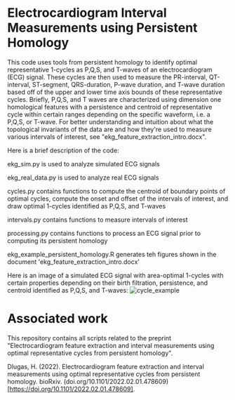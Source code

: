# Electrocardiogram Interval Measurements using Persistent Homology
This code uses tools from persistent homology to identify optimal representative 1-cycles as P,Q,S, and T-waves of an electrocardiogram (ECG) signal. These cycles are then used to measure the PR-interval, QT-interval, ST-segment, QRS-duration, P-wave duration, and T-wave duration based off of the upper and lower time axis bounds of these representative cycles. Briefly, P,Q,S, and T waves are characterized using dimension one homological features with a persistence and centroid of representative cycle within certain ranges depending on the specific waveform, i.e. a P,Q,S, or T-wave. For better understanding and intuition about what the topological invariants of the data are and how they're used to measure various intervals of interest, see "ekg_feature_extraction_intro.docx".

Here is a brief description of the code:

ekg_sim.py is used to analyze simulated ECG signals

ekg_real_data.py is used to analyze real ECG signals

cycles.py contains functions to compute the centroid of boundary points of optimal cycles, compute the onset and offset of the intervals of interest, and draw optimal 1-cycles identified as P,Q,S, and T-waves

intervals.py contains functions to measure intervals of interest

processing.py contains functions to process an ECG signal prior to computing its persistent homology

ekg_example_persistent_homology.R generates teh figures shown in the document 'ekg_feature_extraction_intro.docx'


Here is an image of a simulated ECG signal with area-optimal 1-cycles with certain properties depending on their birth filtration, persistence, and centroid identified as P,Q,S, and T-waves:
![cycle_example](https://user-images.githubusercontent.com/73852653/147366648-d563e3a3-68db-4663-a7d3-add220ce05e1.png)

# Associated work
This repository contains all scripts related to the preprint "Electrocardiogram feature extraction and interval measurements using optimal representative cycles from persistent homology".

Dlugas, H. (2022). Electrocardiogram feature extraction and interval measurements using optimal
representative cycles from persistent homology. bioRxiv. (doi.org/10.1101/2022.02.01.478609)[https://doi.org/10.1101/2022.02.01.478609].
